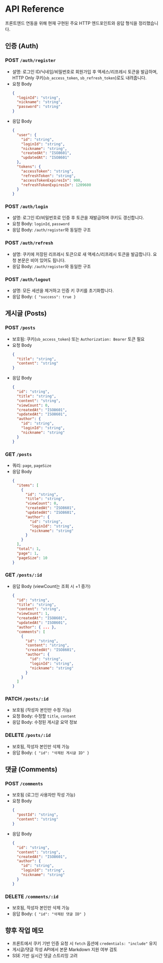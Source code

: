 # API Reference

프론트엔드 연동을 위해 현재 구현된 주요 HTTP 엔드포인트와 응답 형식을 정리했습니다.

## 인증 (Auth)

### POST `/auth/register`
- 설명: 로그인 ID/닉네임/비밀번호로 회원가입 후 액세스/리프레시 토큰을 발급하며, HTTP Only 쿠키(`sb_access_token`, `sb_refresh_token`)로도 내려줍니다.
- 요청 Body
  ```json
  {
    "loginId": "string",
    "nickname": "string",
    "password": "string"
  }
  ```
- 응답 Body
  ```json
  {
    "user": {
      "id": "string",
      "loginId": "string",
      "nickname": "string",
      "createdAt": "ISO8601",
      "updatedAt": "ISO8601"
    },
    "tokens": {
      "accessToken": "string",
      "refreshToken": "string",
      "accessTokenExpiresIn": 900,
      "refreshTokenExpiresIn": 1209600
    }
  }
  ```

### POST `/auth/login`
- 설명: 로그인 ID/비밀번호로 인증 후 토큰을 재발급하며 쿠키도 갱신합니다.
- 요청 Body: `loginId`, `password`
- 응답 Body: `/auth/register`와 동일한 구조

### POST `/auth/refresh`
- 설명: 쿠키에 저장된 리프레시 토큰으로 새 액세스/리프레시 토큰을 발급합니다. 요청 본문은 비어 있어도 됩니다.
- 응답 Body: `/auth/register`와 동일한 구조

### POST `/auth/logout`
- 설명: 모든 세션을 제거하고 인증 키 쿠키를 초기화합니다.
- 응답 Body: `{ "success": true }`

## 게시글 (Posts)

### POST `/posts`
- 보호됨: 쿠키(`sb_access_token`) 또는 `Authorization: Bearer` 토큰 필요
- 요청 Body
  ```json
  {
    "title": "string",
    "content": "string"
  }
  ```
- 응답 Body
  ```json
  {
    "id": "string",
    "title": "string",
    "content": "string",
    "viewCount": 0,
    "createdAt": "ISO8601",
    "updatedAt": "ISO8601",
    "author": {
      "id": "string",
      "loginId": "string",
      "nickname": "string"
    }
  }
  ```

### GET `/posts`
- 쿼리: `page`, `pageSize`
- 응답 Body
  ```json
  {
    "items": [
      {
        "id": "string",
        "title": "string",
        "viewCount": 0,
        "createdAt": "ISO8601",
        "updatedAt": "ISO8601",
        "author": {
          "id": "string",
          "loginId": "string",
          "nickname": "string"
        }
      }
    ],
    "total": 1,
    "page": 1,
    "pageSize": 10
  }
  ```

### GET `/posts/:id`
- 응답 Body (viewCount는 조회 시 +1 증가)
  ```json
  {
    "id": "string",
    "title": "string",
    "content": "string",
    "viewCount": 1,
    "createdAt": "ISO8601",
    "updatedAt": "ISO8601",
    "author": { ... },
    "comments": [
      {
        "id": "string",
        "content": "string",
        "createdAt": "ISO8601",
        "author": {
          "id": "string",
          "loginId": "string",
          "nickname": "string"
        }
      }
    ]
  }
  ```

### PATCH `/posts/:id`
- 보호됨 (작성자 본인만 수정 가능)
- 요청 Body: 수정할 `title`, `content`
- 응답 Body: 수정된 게시글 요약 정보

### DELETE `/posts/:id`
- 보호됨, 작성자 본인만 삭제 가능
- 응답 Body: `{ "id": "삭제된 게시글 ID" }`

## 댓글 (Comments)

### POST `/comments`
- 보호됨 (로그인 사용자만 작성 가능)
- 요청 Body
  ```json
  {
    "postId": "string",
    "content": "string"
  }
  ```
- 응답 Body
  ```json
  {
    "id": "string",
    "content": "string",
    "createdAt": "ISO8601",
    "author": {
      "id": "string",
      "loginId": "string",
      "nickname": "string"
    }
  }
  ```

### DELETE `/comments/:id`
- 보호됨, 작성자 본인만 삭제 가능
- 응답 Body: `{ "id": "삭제된 댓글 ID" }`

## 향후 작업 메모
- 프론트에서 쿠키 기반 인증 요청 시 `fetch` 옵션에 `credentials: "include"` 유지
- 게시글/댓글 작성 API에서 본문 Markdown 지원 여부 검토
- SSE 기반 실시간 댓글 스트리밍 고려
